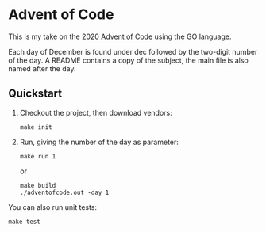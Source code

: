 # Advent of Code

This is my take on the [2020 Advent of Code](https://adventofcode.com/2020) using the GO language.

Each day of December is found under dec followed by the two-digit number of the day. A README contains a copy of the subject, the main file is also named after the day.

## Quickstart

1. Checkout the project, then download vendors:
    ```
    make init
    ```
1. Run, giving the number of the day as parameter:
    ```
    make run 1
    ```
    or
    ```
    make build
    ./adventofcode.out -day 1
    ```

You can also run unit tests:
```
make test
```
